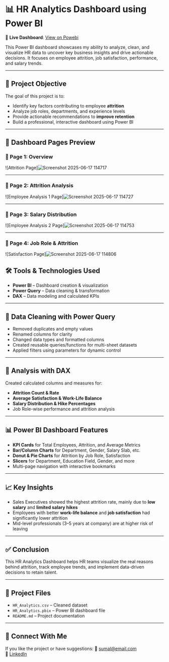# 📊 HR Analytics Dashboard using Power BI

🔗 **Live Dashboard**: [View on Powebi](https://app.powerbi.com/groups/me/reports/b2df73e2-a41f-4bcd-b3eb-643db1c8d702/f4026544238a6ba928ea?experience=power-bi)

This Power BI dashboard showcases my ability to analyze, clean, and visualize HR data to uncover key business insights and drive actionable decisions. It focuses on employee attrition, job satisfaction, performance, and salary trends.

---

## 🎯 Project Objective

The goal of this project is to:

- Identify key factors contributing to employee **attrition**
- Analyze job roles, departments, and experience levels
- Provide actionable recommendations to **improve retention**
- Build a professional, interactive dashboard using Power BI

---
## 📸 Dashboard Pages Preview

### 🔹 Page 1: Overview
![Attrition Page]![Screenshot 2025-06-17 114717](https://github.com/user-attachments/assets/fcd6ce35-cf3f-4cf1-a2e4-281d345e5933)


---

### 🔹 Page 2: Attrition Analysis
![Employee Analysis 1 Page]![Screenshot 2025-06-17 114727](https://github.com/user-attachments/assets/135dd467-3c38-4cdc-97b6-cbe784af06c6)


---

### 🔹 Page 3: Salary Distribution
![Employee Analysis 2 Page]![Screenshot 2025-06-17 114753](https://github.com/user-attachments/assets/11066ccc-eb6f-4129-8a25-4cc13368d919)


---

### 🔹 Page 4: Job Role & Attrition
![Satisfaction Page]![Screenshot 2025-06-17 114806](https://github.com/user-attachments/assets/4962f146-9a4f-4574-84e4-8d180bcffa7d)



## 🛠️ Tools & Technologies Used

- **Power BI** – Dashboard creation & visualization  
- **Power Query** – Data cleaning & transformation  
- **DAX** – Data modeling and calculated KPIs  

---

## 🧹 Data Cleaning with Power Query

- Removed duplicates and empty values  
- Renamed columns for clarity  
- Changed data types and formatted columns  
- Created reusable queries/functions for multi-sheet datasets  
- Applied filters using parameters for dynamic control  

---

## 🧠 Analysis with DAX

Created calculated columns and measures for:

- **Attrition Count & Rate**
- **Average Satisfaction & Work-Life Balance**
- **Salary Distribution & Hike Percentages**
- Job Role-wise performance and attrition analysis

---

## 📊 Power BI Dashboard Features

- **KPI Cards** for Total Employees, Attrition, and Average Metrics  
- **Bar/Column Charts** for Department, Gender, Salary Slab, etc.  
- **Donut & Pie Charts** for Attrition by Job Role, Satisfaction  
- **Slicers** for Department, Education Field, Gender, and more  
- Multi-page navigation with interactive bookmarks

---

## 📈 Key Insights

- Sales Executives showed the highest attrition rate, mainly due to **low salary** and **limited salary hikes**
- Employees with better **work-life balance** and **job satisfaction** had significantly lower attrition
- Mid-level professionals (3–5 years at company) are at higher risk of leaving

---

## ✅ Conclusion

This HR Analytics Dashboard helps HR teams visualize the real reasons behind attrition, track employee trends, and implement data-driven decisions to retain talent.

---

## 📂 Project Files

- `HR_Analytics.csv` – Cleaned dataset
- `HR_Analytics.pbix` – Power BI dashboard file
- `README.md` – Project documentation

---

## 🙌 Connect With Me

If you like the project or have suggestions:
📧 sumal@email.com  
🔗 [LinkedIn](https://www.linkedin.com/in/yourprofile)

